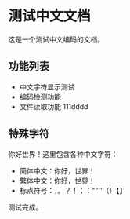 # 测试中文文档

这是一个测试中文编码的文档。

## 功能列表

- 中文字符显示测试
- 编码检测功能
- 文件读取功能
111dddd
## 特殊字符

你好世界！这里包含各种中文字符：
- 简体中文：你好，世界！
- 繁体中文：你好，世界！
- 标点符号：，。？！；：""''（）【】

测试完成。

